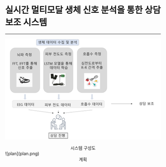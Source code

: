 # 실시간 멀티모달 생체 신호 분석을 통한 상담보조 시스템
------


![System configuration diagram](system.png)
<div align="center">
시스템 구성도
</div>
![plan](plan.png)
<div align="center">
계획
</div>